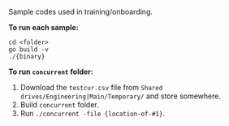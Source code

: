 Sample codes used in training/onboarding.

**To run each sample:**
```
cd <folder>
go build -v
./{binary}
```

**To run `concurrent` folder:**
1. Download the `testcur.csv` file from `Shared drives/Engineering|Main/Temporary/` and store somewhere.
2. Build `concurrent` folder.
3. Run `./concurrent -file {location-of-#1}`.
